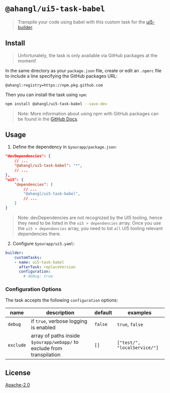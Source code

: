 # `@ahangl/ui5-task-babel`

> Transpile your code using babel with this custom task for the [ui5-builder](https://github.com/SAP/ui5-builder).

## Install
> Unfortunately, the task is only available via GitHub packages at the moment!

In the same directory as your `package.json` file, create or edit an `.npmrc` file to include a line specifying the GitHub packages URL:
```
@ahangl:registry=https://npm.pkg.github.com
```

Then you can install the task using `npm`:
```sh
npm install @ahangl/ui5-task-babel --save-dev
```

>Note: More information about using npm with GitHub packages can be found in the [GitHub Docs](https://docs.github.com/en/packages/working-with-a-github-packages-registry/working-with-the-npm-registry).

## Usage

1. Define the dependency in `$yourapp/package.json`:
```json
"devDependencies": {
    // ...
    "@ahangl/ui5-task-babel": "*",
    // ...
},
"ui5": {
    "dependencies": [
        // ...
        "@ahangl/ui5-task-babel",
        // ...
    ]
}
```

> Note: devDependencies are not recognized by the UI5 tooling, hence they need to be listed in the `ui5 > dependencies` array. Once you use the `ui5 > dependencies` array, you need to list `all` UI5 tooling relevant dependencies there.


2. Configure `$yourapp/ui5.yaml`:
```yaml
builder:
    customTasks:
    - name: ui5-task-babel
      afterTask: replaceVersion
      configuration:
        # debug: true
```

### Configuration Options

The task accepts the following `configuration` options:

| name | description | default | examples |
| ---- | ----------- | ------- | -------- |
| `debug` | if `true`, verbose logging is enabled | `false` | `true`, `false` |
| `exclude` | array of paths inside `$yourapp/webapp/` to exclude from transpilation | `[]` | `["test/", "localService/"]`


## License
[Apache-2.0](LICENSE)

